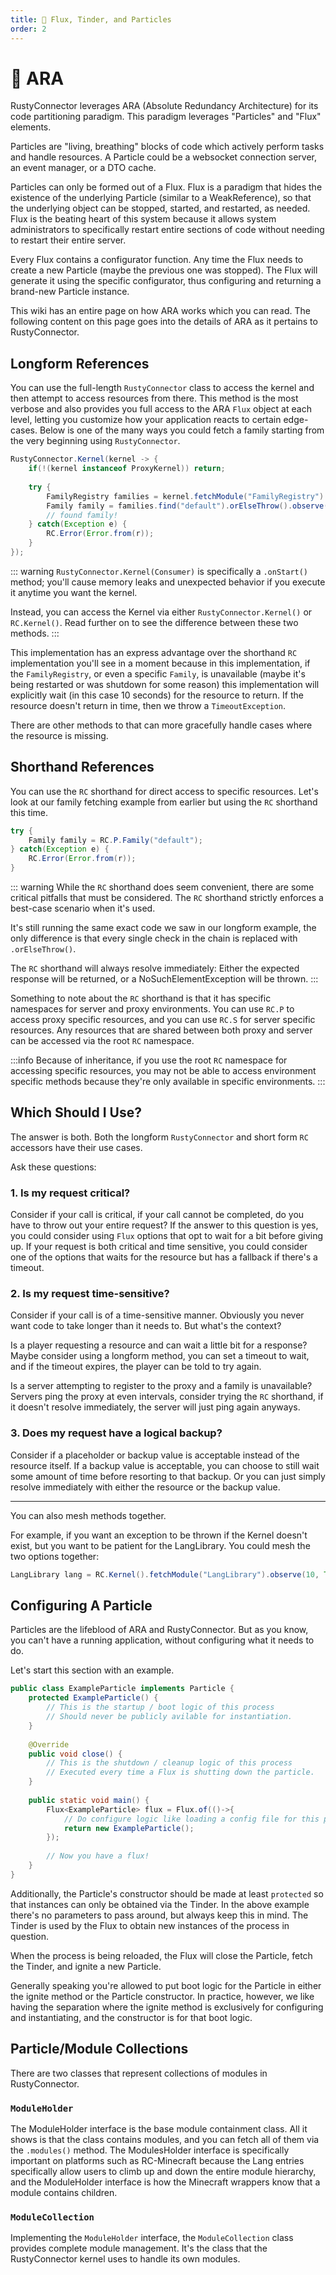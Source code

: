```yaml
---
title: 🛜 Flux, Tinder, and Particles
order: 2
---
```


# 🛜 ARA

RustyConnector leverages ARA (Absolute Redundancy Architecture) for its code partitioning paradigm.
This paradigm leverages "Particles" and "Flux" elements.

Particles are "living, breathing" blocks of code which actively perform tasks and handle resources.
A Particle could be a websocket connection server, an event manager, or a DTO cache.

Particles can only be formed out of a Flux.
Flux is a paradigm that hides the existence of the underlying Particle (similar to a WeakReference), so that the underlying object can be stopped, started, and restarted, as needed.
Flux is the beating heart of this system because it allows system administrators to specifically restart entire sections of code without needing to restart their entire server.

Every Flux contains a configurator function.
Any time the Flux needs to create a new Particle (maybe the previous one was stopped). The Flux will generate it using the specific configurator, thus configuring and returning a brand-new Particle instance.

This wiki has an entire page on how ARA works which you can read. The following content on this page goes into the details of ARA as it pertains to RustyConnector.

## Longform References
You can use the full-length `RustyConnector` class to access the kernel and then attempt to access resources from there.
This method is the most verbose and also provides you full access to the ARA `Flux` object at each level, letting you customize
how your application reacts to certain edge-cases.
Below is one of the many ways you could fetch a family starting from the very beginning using `RustyConnector`.
```java
RustyConnector.Kernel(kernel -> {
    if(!(kernel instanceof ProxyKernel)) return;
    
    try {
        FamilyRegistry families = kernel.fetchModule("FamilyRegistry").observe(10, TimeUnit.SECONDS);
        Family family = families.find("default").orElseThrow().observe(10, TimeUnit.SECONDS);
        // found family!
    } catch(Exception e) {
        RC.Error(Error.from(r));
    }
});
```
::: warning
`RustyConnector.Kernel(Consumer)` is specifically a `.onStart()` method;
you'll cause memory leaks and unexpected behavior if you execute it anytime you want the kernel.

Instead, you can access the Kernel via either `RustyConnector.Kernel()` or `RC.Kernel()`.
Read further on to see the difference between these two methods.
:::

This implementation has an express advantage over the shorthand `RC` implementation you'll see in a moment
because in this implementation, if the `FamilyRegistry`, or even a specific `Family`, is unavailable (maybe it's being restarted or was shutdown for some reason)
this implementation will explicitly wait (in this case 10 seconds) for the resource to return.
If the resource doesn't return in time, then we throw a `TimeoutException`.

There are other methods to that can more gracefully handle cases where the resource is missing.

## Shorthand References

You can use the `RC` shorthand for direct access to specific resources.
Let's look at our family fetching example from earlier but using the `RC` shorthand this time.

```java
try {
    Family family = RC.P.Family("default");
} catch(Exception e) {
    RC.Error(Error.from(r));
}
```

::: warning
While the `RC` shorthand does seem convenient, there are some critical pitfalls that must be considered.
The `RC` shorthand strictly enforces a best-case scenario when it's used.

It's still running the same exact code we saw in our longform example, the only difference is that every single check in the chain is replaced with `.orElseThrow()`.

The `RC` shorthand will always resolve immediately: Either the expected response will be returned, or a NoSuchElementException will be thrown.
:::

Something to note about the `RC` shorthand is that it has specific namespaces for server and proxy environments.
You can use `RC.P` to access proxy specific resources, and you can use `RC.S` for server specific resources.
Any resources that are shared between both proxy and server can be accessed via the root `RC` namespace.

:::info
Because of inheritance, if you use the root `RC` namespace for accessing specific resources,
you may not be able to access environment specific methods because they're only available in specific environments.
:::

## Which Should I Use?
The answer is both.
Both the longform `RustyConnector` and short form `RC` accessors have their use cases.

Ask these questions:

### 1. Is my request critical?
Consider if your call is critical, if your call cannot be completed, do you have to throw out your entire request?
If the answer to this question is yes, you could consider using `Flux` options that opt to wait for a bit before giving up.
If your request is both critical and time sensitive, you could consider one of the options that waits for the resource but has a fallback if there's a timeout.

### 2. Is my request time-sensitive?
Consider if your call is of a time-sensitive manner.
Obviously you never want code to take longer than it needs to.
But what's the context?

Is a player requesting a resource and can wait a little bit for a response? Maybe consider using a longform method, you can set a timeout to wait, and if the timeout expires, the player can be told to try again.

Is a server attempting to register to the proxy and a family is unavailable? Servers ping the proxy at even intervals, consider trying the `RC` shorthand, if it doesn't resolve immediately, the server will just ping again anyways.

### 3. Does my request have a logical backup?
Consider if a placeholder or backup value is acceptable instead of the resource itself.
If a backup value is acceptable, you can choose to still wait some amount of time before resorting to that backup.
Or you can just simply resolve immediately with either the resource or the backup value.

-----

You can also mesh methods together.

For example, if you want an exception to be thrown if the Kernel doesn't exist, but you want to be patient for the LangLibrary.
You could mesh the two options together:
```java
LangLibrary lang = RC.Kernel().fetchModule("LangLibrary").observe(10, TimeUnit.SECONDS);
```

## Configuring A Particle
Particles are the lifeblood of ARA and RustyConnector.
But as you know, you can't have a running application, without configuring what it needs to do.

Let's start this section with an example.

```java
public class ExampleParticle implements Particle {
    protected ExampleParticle() {
        // This is the startup / boot logic of this process
        // Should never be publicly avilable for instantiation.
    }
    
    @Override
    public void close() {
        // This is the shutdown / cleanup logic of this process
        // Executed every time a Flux is shutting down the particle.
    }
    
    public static void main() {
        Flux<ExampleParticle> flux = Flux.of(()->{
            // Do configure logic like loading a config file for this particle.
            return new ExampleParticle();
        });
        
        // Now you have a flux!
    }
}
```

Additionally, the Particle's constructor should be made at least `protected` so that instances can only be obtained via the Tinder.
In the above example there's no parameters to pass around, but always keep this in mind.
The Tinder is used by the Flux to obtain new instances of the process in question.

When the process is being reloaded, the Flux will close the Particle, fetch the Tinder, and ignite a new Particle.

Generally speaking you're allowed to put boot logic for the Particle in either the ignite method or the Particle constructor.
In practice, however, we like having the separation where the ignite method is exclusively for configuring and instantiating,
and the constructor is for that boot logic.

## Particle/Module Collections
There are two classes that represent collections of modules in RustyConnector.

### `ModuleHolder`
The ModuleHolder interface is the base module containment class.
All it shows is that the class contains modules, and you can fetch all of them via the `.modules()` method.
The ModulesHolder interface is specifically important on platforms such as RC-Minecraft because the Lang entries
specifically allow users to climb up and down the entire module hierarchy, and the ModuleHolder interface is how the Minecraft
wrappers know that a module contains children.

### `ModuleCollection`
Implementing the `ModuleHolder` interface, the `ModuleCollection` class provides complete module management.
It's the class that the RustyConnector kernel uses to handle its own modules.
